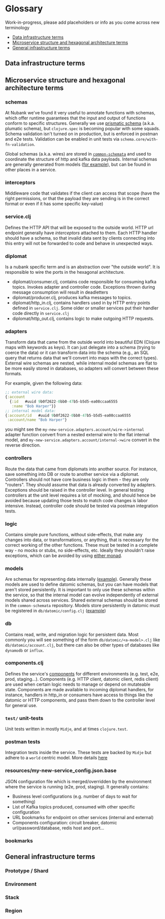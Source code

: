 # Glossary

Work-in-progress, please add placeholders or info as you come across new terminology

* [Data infrastructure terms](#data-infrastructure-terms)
* [Microservice structure and hexagonal architecture terms](#microservice-structure-and-hexagonal-architecture-terms)
* [General infrastructure terms](#general-infrastructure-terms)

## Data infrastructure terms

## Microservice structure and hexagonal architecture terms

### schemas
At Nubank we've found it very useful to annotate functions with schemas, which offer runtime guarantees that the input and output of functions conform to specific structures.
Generally we use [prismatic schema](https://github.com/plumatic/schema) (a.k.a. plumatic schema), but `clojure.spec` is becoming popular with some squads.
Schema validation isn't turned on in production, but is enforced in postman and e2e tests. Validation can be enabled in unit tests via `schema.core/with-fn-validation`.

Global schemas (a.k.a. wires) are stored in [`common-schemata`](https://github.com/nubank/common-schemata) and used to coordinate the structure of http and kafka data payloads.
Internal schemas are generally generated from models ([for example](https://github.com/nubank/papers-please/blob/7a67b7f6e52ed949ca46cfc9f3d1b3cadb26f53e/src/papers_please/models/verification_request.clj#L23-L26)), but can be found in other places in a service.

### interceptors
Middleware code that validates if the client can access that scope (have the right permissions, or that the payload they are sending is in the correct format or even if it has some specific key-value)

### service.clj
Defines the HTTP API that will be exposed to the outside world. HTTP url endpoint generally have _interceptors_ attached to them. Each HTTP handler should have a schema, so that invalid data sent by clients connecting into this entry will not be forwarded to code and behave in unexpected ways.

### diplomat
Is a nubank specific term and is an abstraction over "the outside world". It is responsible to wire the ports in the hexagonal architecture.
* diplomat/consumer.clj, contains code responsible for consuming kafka topics. Invokes adapter and controller code. Exceptions thrown during message consumption will result in deadletters
* diplomat/producer.clj, produces kafka messages to topics.
* diplomat/http_in.clj, contains handlers used in by HTTP entry points defined in `service.clj`. Some older or smaller services put their handler code directly in `service.clj`
* diplomat/http_out.clj, contains logic to make outgoing HTTP requests.

### adapters
Transform data that came from the outside world into beautiful EDN (Clojure maps with keywords as keys). It can just delegate into a schema (trying to coerce the data) or it can transform data into the schema (e.g., an SQL query that returns data that we'll convert into maps with the correct types). External wire schemas are nested, while internal model schemas are flat to be more easily stored in databases, so adapters will convert between these formats.

For example, given the following data:

```clojure
;; external wire data:
{:account
  {:id   #uuid 9b0f2622-0bb0-47b5-b5d5-ea08ccaa6555
   :name "Bob Harper"}}
;; internal model data:
{:account/id   #uuid 9b0f2622-0bb0-47b5-b5d5-ea08ccaa6555
 :account/name "Bob Harper"}
```

you might see the `my-new-service.adapters.account/wire->internal` adapter function convert from a nested external wire to the flat internal model, and `my-new-service.adapters.account/internal->wire` convert in the reverse direction.

### controllers
Route the data that came from diplomats into another source. For instance, save something into DB or route to another service via a diplomat. Controllers should not have core business logic in them - they are only "routers". They should assume that data is already converted by adapters. Exceptions should be raised in the controller level. In general testing controllers at the unit level requires a lot of mocking, and should hence be avoided because updating those tests to match code changes is labor intensive. Instead, controller code should be tested via postman integration tests.

### logic
Contains simple pure functions, without side-effects, that make any changes into data, or transformations, or anything, that is necessary for the correct working of the other functions.
These must be tested in a complete way - no mocks or stubs, no side-effects, etc.
Ideally they shouldn't raise exceptions, which can be avoided by using [either monad](https://github.com/nubank/nu-algebraic-data-types#either-type).

### models
Are schemas for representing data internally ([example](https://github.com/nubank/papers-please/blob/master/src/papers_please/models/verification_request.clj)). Generally these models are used to define datomic schemas, but you can have models that aren't stored persistently. It is important to only use these schemas within the service, so that the internal model can evolve independently of external models shared across services. Shared external schemas should be stored in the `common-schemata` repository.
Models store persistently in datomic must be registered in `db/datomic/config.clj` ([example](https://github.com/nubank/papers-please/blob/master/src/papers_please/db/datomic/config.clj#L14-L19))

### db
Contains read, write, and migration logic for persistent data. Most commonly you will see something of the form `db/datomic/<a-model>.clj` like `db/datomic/account.clj`, but there can also be other types of databases like `dynamodb` or `influx`.

### components.clj
Defines the service's [components](https://github.com/stuartsierra/component) for different environments (e.g. test, e2e, prod, staging...). Components (e.g. HTTP client, datomic client, redis client) are used when certain logic needs to manage or depend on mutateable state. Components are made available to incoming diplomat handlers, for instance, handlers in http_in or consumers have access to things like the datomic or HTTP components, and pass them down to the controller level for general use.

### `test/` unit-tests
Unit tests written in mostly `Midje`, and at times `clojure.test`.

### postman tests
Integration tests inside the service. These tests are backed by `Midje` but adhere to a `world` centric model. More details [here](https://github.com/nubank/common-test/#postman)

### resources/my-new-service_config.json.base
JSON configuration file which is merged/overridden by the environment where the service is running (e2e, prod, staging). It generally contains:

 * Business level configurations (e.g. number of days to wait for something)
 * List of Kafka topics produced, consumed with other specific configuration
 * URL bookmarks for endpoint on other services (internal and external)
 * Components configuration: circuit breaker, datomic url/password/database, redis host and port...

### bookmarks

## General infrastructure terms

### Prototype / Shard

### Environment

### Stack

### Region

